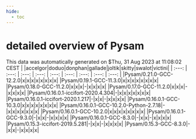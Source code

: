 ```yaml
---
hide:
  - toc
---
```


detailed overview of Pysam
==========================


This data was automatically generated on $Thu, 31 Aug 2023 at 11:08:02 CEST
| |accelgor|doduo|donphan|gallade|joltik|skitty|swalot|victini|
| :---: | :---: | :---: | :---: | :---: | :---: | :---: | :---: | :---: |
|Pysam/0.21.0-GCC-12.2.0|x|x|x|x|x|x|x|x|
|Pysam/0.19.1-GCC-11.3.0|x|x|x|x|x|x|x|x|
|Pysam/0.18.0-GCC-11.2.0|x|x|x|-|x|x|x|x|
|Pysam/0.17.0-GCC-11.2.0|x|x|x|-|x|x|x|x|
|Pysam/0.16.0.1-iccifort-2020.4.304|-|x|x|x|x|x|x|x|
|Pysam/0.16.0.1-iccifort-2020.1.217|-|x|x|-|x|x|x|x|
|Pysam/0.16.0.1-GCC-10.3.0|x|x|x|x|x|x|x|x|
|Pysam/0.16.0.1-GCC-10.2.0-Python-2.7.18|-|x|x|x|x|x|x|x|
|Pysam/0.16.0.1-GCC-10.2.0|x|x|x|x|x|x|x|x|
|Pysam/0.16.0.1-GCC-9.3.0|-|x|x|-|x|x|x|x|
|Pysam/0.16.0.1-GCC-8.3.0|-|x|x|-|x|x|x|x|
|Pysam/0.15.3-iccifort-2019.5.281|-|x|x|-|x|x|x|x|
|Pysam/0.15.3-GCC-8.3.0|-|x|x|-|x|x|x|x|
